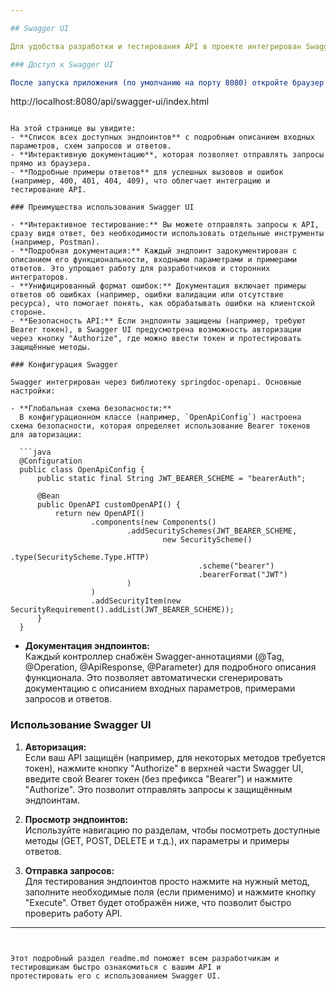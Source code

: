 ```yaml
---

## Swagger UI

Для удобства разработки и тестирования API в проекте интегрирован Swagger UI, который автоматически генерирует документацию по всем эндпоинтам.

### Доступ к Swagger UI

После запуска приложения (по умолчанию на порту 8080) откройте браузер и перейдите по следующему адресу:

```
http://localhost:8080/api/swagger-ui/index.html
```

На этой странице вы увидите:
- **Список всех доступных эндпоинтов** с подробным описанием входных параметров, схем запросов и ответов.
- **Интерактивную документацию**, которая позволяет отправлять запросы прямо из браузера.
- **Подробные примеры ответов** для успешных вызовов и ошибок (например, 400, 401, 404, 409), что облегчает интеграцию и тестирование API.

### Преимущества использования Swagger UI

- **Интерактивное тестирование:** Вы можете отправлять запросы к API, сразу видя ответ, без необходимости использовать отдельные инструменты (например, Postman).
- **Подробная документация:** Каждый эндпоинт задокументирован с описанием его функциональности, входными параметрами и примерами ответов. Это упрощает работу для разработчиков и сторонних интеграторов.
- **Унифицированный формат ошибок:** Документация включает примеры ответов об ошибках (например, ошибки валидации или отсутствие ресурса), что помогает понять, как обрабатывать ошибки на клиентской стороне.
- **Безопасность API:** Если эндпоинты защищены (например, требуют Bearer токен), в Swagger UI предусмотрена возможность авторизации через кнопку "Authorize", где можно ввести токен и протестировать защищённые методы.

### Конфигурация Swagger

Swagger интегрирован через библиотеку springdoc-openapi. Основные настройки:

- **Глобальная схема безопасности:**  
  В конфигурационном классе (например, `OpenApiConfig`) настроена схема безопасности, которая определяет использование Bearer токенов для авторизации:

  ```java
  @Configuration
  public class OpenApiConfig {
      public static final String JWT_BEARER_SCHEME = "bearerAuth";
  
      @Bean
      public OpenAPI customOpenAPI() {
          return new OpenAPI()
                  .components(new Components()
                          .addSecuritySchemes(JWT_BEARER_SCHEME,
                                  new SecurityScheme()
                                          .type(SecurityScheme.Type.HTTP)
                                          .scheme("bearer")
                                          .bearerFormat("JWT")
                          )
                  )
                  .addSecurityItem(new SecurityRequirement().addList(JWT_BEARER_SCHEME));
      }
  }
  ```

- **Документация эндпоинтов:**  
  Каждый контроллер снабжён Swagger-аннотациями (@Tag, @Operation, @ApiResponse, @Parameter) для подробного описания функционала. Это позволяет автоматически сгенерировать документацию с описанием входных параметров, примерами запросов и ответов.

### Использование Swagger UI

1. **Авторизация:**  
   Если ваш API защищён (например, для некоторых методов требуется токен), нажмите кнопку "Authorize" в верхней части Swagger UI, введите свой Bearer токен (без префикса "Bearer") и нажмите "Authorize". Это позволит отправлять запросы к защищённым эндпоинтам.

2. **Просмотр эндпоинтов:**  
   Используйте навигацию по разделам, чтобы посмотреть доступные методы (GET, POST, DELETE и т.д.), их параметры и примеры ответов.

3. **Отправка запросов:**  
   Для тестирования эндпоинтов просто нажмите на нужный метод, заполните необходимые поля (если применимо) и нажмите кнопку "Execute". Ответ будет отображён ниже, что позволит быстро проверить работу API.

---
```


Этот подробный раздел readme.md поможет всем разработчикам и тестировщикам быстро ознакомиться с вашим API и
протестировать его с использованием Swagger UI.
